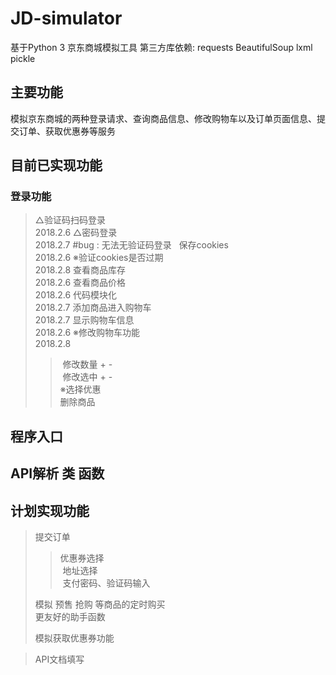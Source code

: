 # JD-simulator
基于Python 3 京东商城模拟工具
第三方库依赖:
  requests
  BeautifulSoup
  lxml
  pickle
## 主要功能
模拟京东商城的两种登录请求、查询商品信息、修改购物车以及订单页面信息、提交订单、获取优惠券等服务
## 目前已实现功能
### 登录功能
> △验证码扫码登录 </br> 2018.2.6
> △密码登录 </br> 2018.2.7 #bug : 无法无验证码登录
>   保存cookies </br> 2018.2.6
> ※验证cookies是否过期 </br> 2018.2.8
>   查看商品库存 </br> 2018.2.6
>   查看商品价格 </br> 2018.2.6
>   代码模块化 </br> 2018.2.7
>   添加商品进入购物车 </br> 2018.2.7
>   显示购物车信息 </br> 2018.2.6
> ※修改购物车功能 </br> 2018.2.8
>>  修改数量 + -  </br>
>>  修改选中 + -  </br>
>>※选择优惠  </br>
>>  删除商品  </br>
## 程序入口
## API解析 类 函数
## 计划实现功能
> 提交订单 </br>
>>  优惠券选择  </br>
>>  地址选择  </br>
>>  支付密码、验证码输入  </br>
>>  
>   模拟 预售 抢购 等商品的定时购买 </br>
>   更友好的助手函数 </br>
> 
>   模拟获取优惠券功能  </br>

>   API文档填写  </br>
